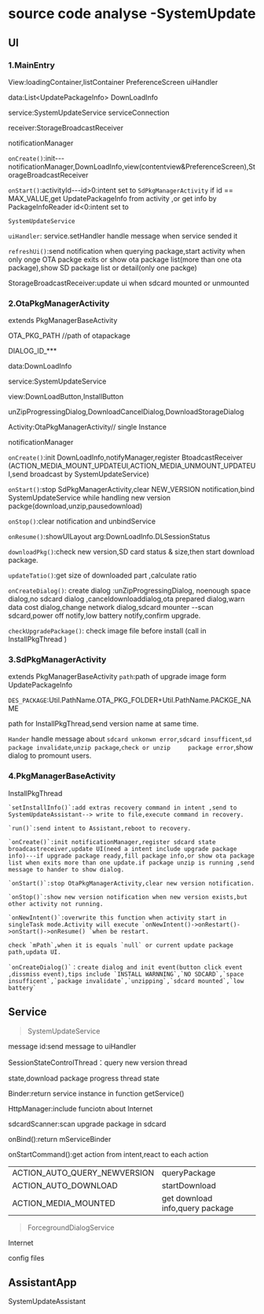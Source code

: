 # source code analyse -SystemUpdate

## UI

### 1.MainEntry

  View:loadingContainer,listContainer  PreferenceScreen uiHandler

  data:List\<UpdatePackageInfo\>  DownLoadInfo

  service:SystemUpdateService serviceConnection

  receiver:StorageBroadcastReceiver

  notificationManager

  `onCreate()`:init---notificationManager,DownLoadInfo,view(contentview&PreferenceScreen),StorageBroadcastReceiver

  `onStart()`:activityId---id>0:intent set to `SdPkgManagerActivity`
      if id == MAX_VALUE,get UpdatePackageInfo from activity ,or get info by PackageInfoReader  id<0:intent set to

  `SystemUpdateService`

  `uiHandler`: service.setHandler   handle message when service sended it

  `refreshUi()`:send notification when querying package,start activity when only onge OTA packge exits or show  ota package list(more than one ota package),show SD package list or detail(only one packge)

  StorageBroadcastReceiver:update ui when sdcard mounted or unmounted

### 2.OtaPkgManagerActivity

  extends PkgManagerBaseActivity

  OTA_PKG_PATH  //path of otapackage

  DIALOG_ID_***

  data:DownLoadInfo

  service:SystemUpdateService

  view:DownLoadButton,InstallButton

  unZipProgressingDialog,DownloadCancelDialog,DownloadStorageDialog

  Activity:OtaPkgManagerActivity// single Instance

  notificationManager

  `onCreate()`:init DownLoadInfo,notifyManager,register BtoadcastReceiver (ACTION_MEDIA_MOUNT_UPDATEUI,ACTION_MEDIA_UNMOUNT_UPDATEUI,send  broadcast by SystemUpdateService)

  `onStart()`:stop SdPkgManagerActivity,clear NEW_VERSION notification,bind SystemUpdateService while handling new version packge(download,unzip,pausedownload)

  `onStop()`:clear notification and unbindService

  `onResume()`:showUILayout     arg:DownLoadInfo.DLSessionStatus

  `downloadPkg()`:check new version,SD card status & size,then start download package.

  `updateTatio()`:get size of downloaded part ,calculate ratio

  `onCreateDialog()`: create dialog :unZipProgressingDialog, noenough space dialog,no sdcard dialog ,canceldownloaddialog,ota
  prepared dialog,warn data cost dialog,change network dialog,sdcard mounter --scan sdcard,power off notify,low battery notify,confirm upgrade.

  `checkUpgradePackage()`: check image file before install (call in InstallPkgThread )

### 3.SdPkgManagerActivity

  extends PkgManagerBaseActivity
 `path`:path of upgrade image form UpdatePackageInfo

 `DES_PACKAGE`:Util.PathName.OTA_PKG_FOLDER+Util.PathName.PACKGE_NAME

  path for InstallPkgThread,send version name at same time.

`Hander` handle message about `sdcard unkonwn error`,`sdcard insufficent`,`sd package invalidate`,`unzip package`,`check or unzip     package error`,show dialog to promount users.

### 4.PkgManagerBaseActivity

  InstallPkgThread

    `setInstallInfo()`:add extras recovery command in intent ,send to SystemUpdateAssistant--> write to file,execute command in recovery.

    `run()`:send intent to Assistant,reboot to recovery.

    `onCreate()`:init notificationManager,register sdcard state broadcastreceiver,update UI(need a intent include upgrade package info)---if upgrade package ready,fill package info,or show ota package list when exits more than one update.if package unzip is running ,send message to hander to show dialog.

    `onStart()`:stop OtaPkgManagerActivity,clear new version notification.

    `onStop()`:show new version notification when new version exists,but other activity not running.

    `onNewIntent()`:overwrite this function when activity start in singleTask mode.Activity will execute `onNewIntent()->onRestart()->onStart()->onResume() `when be restart.

    check `mPath`,when it is equals `null` or current update package path,updata UI.

    `onCreateDialog()`：create dialog and init event(button click event ,dissmiss event),tips include `INSTALL WARNNING`,`NO SDCARD`,`space insufficent`,`package invalidate`,`unzipping`,`sdcard mounted`,`low battery`

## Service

  > SystemUpdateService

  message id:send message to uiHandler

  SessionStateControlThread：query new version thread

  state,download package progress thread state

  Binder:return service instance in function getService()

  HttpManager:include funciotn about Internet

  sdcardScanner:scan upgrade package in sdcard

  onBind():return mServiceBinder

  onStartCommand():get action from intent,react to each action

<table style="width:100%">

  <tr>
    <td>ACTION_AUTO_QUERY_NEWVERSION</td>
    <td>queryPackage</td>
  </tr>
  <tr>
    <td>ACTION_AUTO_DOWNLOAD</td>
    <td>startDownload</td>
  </tr>
  <tr>
    <td>ACTION_MEDIA_MOUNTED</td>
    <td>get download info,query package</td>
  </tr>
</table>

  > ForcegroundDialogService

Internet

config files

## AssistantApp

  SystemUpdateAssistant
